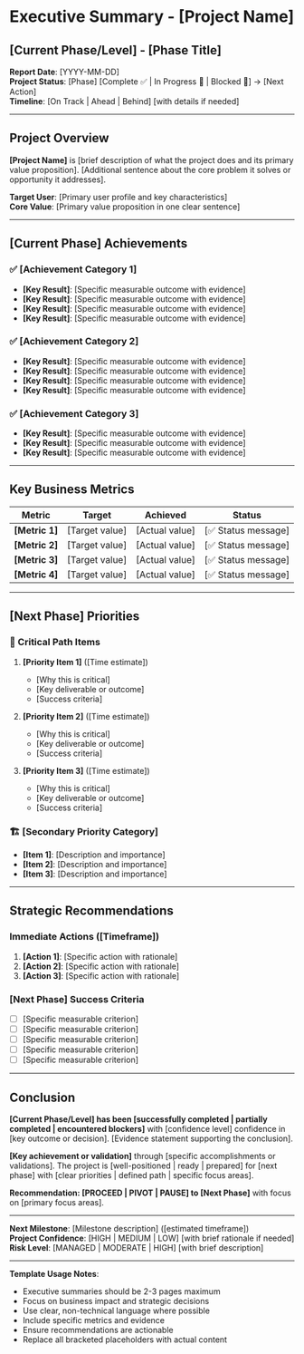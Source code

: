 # Executive Summary - [Project Name]
## [Current Phase/Level] - [Phase Title]

**Report Date**: [YYYY-MM-DD]  
**Project Status**: [Phase] [Complete ✅ | In Progress 🔄 | Blocked 🚫] → [Next Action]  
**Timeline**: [On Track | Ahead | Behind] [with details if needed]  

---

## Project Overview

**[Project Name]** is [brief description of what the project does and its primary value proposition]. [Additional sentence about the core problem it solves or opportunity it addresses].

**Target User**: [Primary user profile and key characteristics]  
**Core Value**: [Primary value proposition in one clear sentence]

---

## [Current Phase] Achievements

### ✅ [Achievement Category 1]
- **[Key Result]**: [Specific measurable outcome with evidence]
- **[Key Result]**: [Specific measurable outcome with evidence]
- **[Key Result]**: [Specific measurable outcome with evidence]
- **[Key Result]**: [Specific measurable outcome with evidence]

### ✅ [Achievement Category 2]
- **[Key Result]**: [Specific measurable outcome with evidence]
- **[Key Result]**: [Specific measurable outcome with evidence]
- **[Key Result]**: [Specific measurable outcome with evidence]
- **[Key Result]**: [Specific measurable outcome with evidence]

### ✅ [Achievement Category 3]
- **[Key Result]**: [Specific measurable outcome with evidence]
- **[Key Result]**: [Specific measurable outcome with evidence]
- **[Key Result]**: [Specific measurable outcome with evidence]

---

## Key Business Metrics

| Metric | Target | Achieved | Status |
|--------|--------|----------|--------|
| **[Metric 1]** | [Target value] | [Actual value] | [✅ Status message] |
| **[Metric 2]** | [Target value] | [Actual value] | [✅ Status message] |
| **[Metric 3]** | [Target value] | [Actual value] | [✅ Status message] |
| **[Metric 4]** | [Target value] | [Actual value] | [✅ Status message] |

---

## [Next Phase] Priorities

### 🚨 Critical Path Items
1. **[Priority Item 1]** ([Time estimate])
   - [Why this is critical]
   - [Key deliverable or outcome]
   - [Success criteria]

2. **[Priority Item 2]** ([Time estimate])  
   - [Why this is critical]
   - [Key deliverable or outcome]
   - [Success criteria]

3. **[Priority Item 3]** ([Time estimate])
   - [Why this is critical]
   - [Key deliverable or outcome]
   - [Success criteria]

### 🏗️ [Secondary Priority Category]
- **[Item 1]**: [Description and importance]
- **[Item 2]**: [Description and importance]
- **[Item 3]**: [Description and importance]

---

## Strategic Recommendations

### Immediate Actions ([Timeframe])
1. **[Action 1]**: [Specific action with rationale]
2. **[Action 2]**: [Specific action with rationale]
3. **[Action 3]**: [Specific action with rationale]

### [Next Phase] Success Criteria
- [ ] [Specific measurable criterion]
- [ ] [Specific measurable criterion]  
- [ ] [Specific measurable criterion]
- [ ] [Specific measurable criterion]
- [ ] [Specific measurable criterion]

---

## Conclusion

**[Current Phase/Level] has been [successfully completed | partially completed | encountered blockers]** with [confidence level] confidence in [key outcome or decision]. [Evidence statement supporting the conclusion].

**[Key achievement or validation]** through [specific accomplishments or validations]. The project is [well-positioned | ready | prepared] for [next phase] with [clear priorities | defined path | specific focus areas].

**Recommendation: [PROCEED | PIVOT | PAUSE] to [Next Phase]** with focus on [primary focus areas].

---

**Next Milestone**: [Milestone description] ([estimated timeframe])  
**Project Confidence**: [HIGH | MEDIUM | LOW] [with brief rationale if needed]  
**Risk Level**: [MANAGED | MODERATE | HIGH] [with brief description]

---

**Template Usage Notes**:
- Executive summaries should be 2-3 pages maximum
- Focus on business impact and strategic decisions
- Use clear, non-technical language where possible
- Include specific metrics and evidence
- Ensure recommendations are actionable
- Replace all bracketed placeholders with actual content